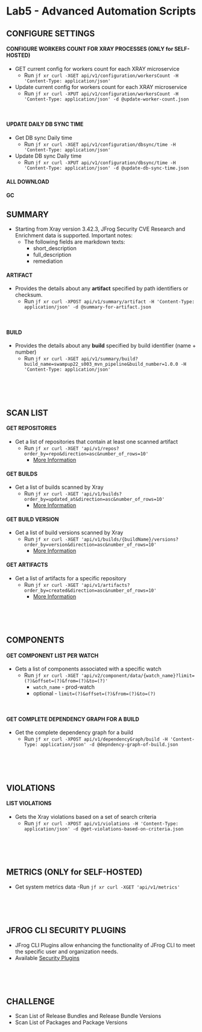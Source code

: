 # Lab5 - Advanced Automation Scripts 

## CONFIGURE SETTINGS
#### CONFIGURE WORKERS COUNT FOR XRAY PROCESSES (ONLY for SELF-HOSTED)
- GET current config for workers count for each XRAY microservice
  - Run `jf xr curl -XGET api/v1/configuration/workersCount -H 'Content-Type: application/json'`
- Update current config for workers count for each XRAY microservice
  - Run `jf xr curl -XPUT api/v1/configuration/workersCount -H 'Content-Type: application/json' -d @update-worker-count.json`

<br />

#### UPDATE DAILY DB SYNC TIME
- Get DB sync Daily time
  - Run `jf xr curl -XGET api/v1/configuration/dbsync/time -H 'Content-Type: application/json'`
- Update DB sync Daily time
  - Run `jf xr curl -XPUT api/v1/configuration/dbsync/time -H 'Content-Type: application/json' -d @update-db-sync-time.json`
#### ALL DOWNLOAD
#### GC

## SUMMARY
- Starting from Xray version 3.42.3, JFrog Security CVE Research and Enrichment data is supported. Important notes:
  - The following fields are markdown texts:
    - short_description
    - full_description
    - remediation
#### ARTIFACT
- Provides the details about any **artifact** specified by path identifiers or checksum.
  - Run `jf xr curl -XPOST api/v1/summary/artifact -H 'Content-Type: application/json' -d @summary-for-artifact.json`

<br />

#### BUILD
- Provides the details about any **build** specified by build identifier (name + number)
  - Run `jf xr curl -XGET api/v1/summary/build?build_name=swampup22_s003_mvn_pipeline&build_number=1.0.0 -H 'Content-Type: application/json'`
  
<br />
<br />
<br />

## SCAN LIST
#### GET REPOSITORIES
- Get a list of repositories that contain at least one scanned artifact
  - Run `jf xr curl -XGET 'api/v1/repos?order_by=repo&direction=asc&number_of_rows=10'`
    - [More Information](https://www.jfrog.com/confluence/display/JFROG/Xray+REST+API#XrayRESTAPI-ScansList-GetRepositories)
#### GET BUILDS
- Get a list of builds scanned by Xray
  - Run `jf xr curl -XGET 'api/v1/builds?order_by=updated_at&direction=asc&number_of_rows=10'`
    - [More Information](https://www.jfrog.com/confluence/display/JFROG/Xray+REST+API#XrayRESTAPI-ScansList-GetBuilds)
#### GET BUILD VERSION
- Get a list of build versions scanned by Xray
  - Run `jf xr curl -XGET 'api/v1/builds/{buildName}/versions?order_by=version&direction=asc&number_of_rows=10'`
    - [More Information](https://www.jfrog.com/confluence/display/JFROG/Xray+REST+API#XrayRESTAPI-ScansList-GetBuildVersions)
#### GET ARTIFACTS
- Get a list of artifacts for a specific repository
  - Run `jf xr curl -XGET 'api/v1/artifacts?order_by=created&direction=asc&number_of_rows=10'`
    - [More Information](https://www.jfrog.com/confluence/display/JFROG/Xray+REST+API#XrayRESTAPI-ScansList-GetArtifacts)

<br />
<br />
<br />

## COMPONENTS 
#### GET COMPONENT LIST PER WATCH
- Gets a list of components associated with a specific watch
  - Run `jf xr curl -XGET 'api/v2/component/data/{watch_name}?limit=(?)&offset=(?)&from=(?)&to=(?)'`
    - `watch_name` - prod-watch
    - optional - `limit=(?)&offset=(?)&from=(?)&to=(?)`

<br />

#### GET COMPLETE DEPENDENCY GRAPH FOR A BUILD
- Get the complete dependency graph for a build
  - Run `jf xr curl -XPOST api/v1/dependencyGraph/build -H 'Content-Type: application/json' -d @depndency-graph-of-build.json`

<br />
<br />
<br />

## VIOLATIONS
#### LIST VIOLATIONS
- Gets the Xray violations based on a set of search criteria
  - Run `jf xr curl -XPOST api/v1/violations -H 'Content-Type: application/json' -d @get-violations-based-on-criteria.json`

<br />
<br />
<br />

## METRICS (ONLY for SELF-HOSTED)
- Get system metrics data
  -Run `jf xr curl -XGET 'api/v1/metrics'`

<br />
<br />
<br />

## JFROG CLI SECURITY PLUGINS
- JFrog CLI Plugins allow enhancing the functionality of JFrog CLI to meet the specific user and organization needs.
- Available [Security Plugins](https://github.com/jfrog/jfrog-cli-plugins-reg#security-plugins)

<br />
<br />
<br />

## CHALLENGE
- Scan List of Release Bundles and Release Bundle Versions
- Scan List of Packages and Package Versions

